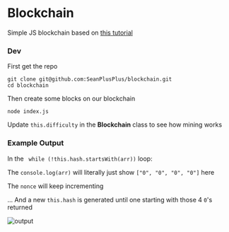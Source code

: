 # Blockchain

Simple JS blockchain based on [this tutorial](https://dev.to/freakcdev297/creating-a-blockchain-in-60-lines-of-javascript-5fka)

### Dev

First get the repo

```
git clone git@github.com:SeanPlusPlus/blockchain.git
cd blockchain
```

Then create some blocks on our blockchain 

```
node index.js
```

Update `this.difficulty` in the **Blockchain** class to see how mining works

### Example Output

In the ` while (!this.hash.startsWith(arr))` loop:

The `console.log(arr)` will literally just show `["0", "0", "0", "0"]` here

The `nonce` will keep incrementing

... And a new `this.hash` is generated until one starting with those 4 `0`'s returned

![output](https://i.imgur.com/YYArf1h.png)

